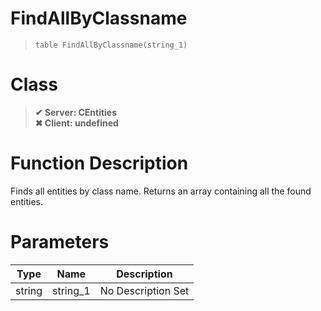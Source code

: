 # FindAllByClassname
> `table FindAllByClassname(string_1)`
# Class
> __✔ Server: CEntities__  
> __✖ Client: undefined__  
# Function Description
Finds all entities by class name. Returns an array containing all the found entities.
# Parameters
Type|Name|Description
--|--|--
string|string_1|No Description Set
